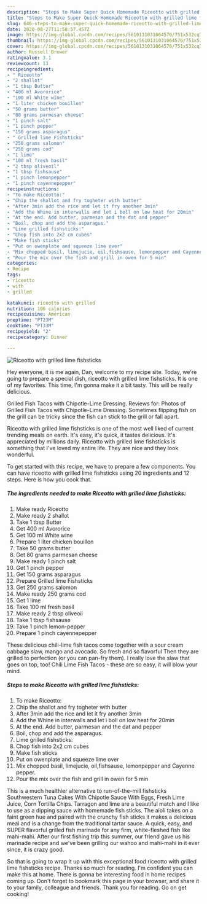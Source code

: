 ```yaml
---
description: "Steps to Make Super Quick Homemade Riceotto with grilled lime fishsticks"
title: "Steps to Make Super Quick Homemade Riceotto with grilled lime fishsticks"
slug: 646-steps-to-make-super-quick-homemade-riceotto-with-grilled-lime-fishsticks
date: 2020-08-27T11:58:57.457Z
image: https://img-global.cpcdn.com/recipes/5610131031064576/751x532cq70/riceotto-with-grilled-lime-fishsticks-recipe-main-photo.jpg
thumbnail: https://img-global.cpcdn.com/recipes/5610131031064576/751x532cq70/riceotto-with-grilled-lime-fishsticks-recipe-main-photo.jpg
cover: https://img-global.cpcdn.com/recipes/5610131031064576/751x532cq70/riceotto-with-grilled-lime-fishsticks-recipe-main-photo.jpg
author: Russell Brewer
ratingvalue: 3.1
reviewcount: 13
recipeingredient:
- " Riceotto"
- "2 shallot"
- "1 tbsp Butter"
- "400 ml Avororice"
- "100 ml White wine"
- "1 liter chicken bouillon"
- "50 grams butter"
- "80 grams parmesan cheese"
- "1 pinch salt"
- "1 pinch pepper"
- "150 grams asparagus"
- " Grilled lime Fishsticks"
- "250 grams salomon"
- "250 grams cod"
- "1 lime"
- "100 ml fresh basil"
- "2 tbsp oliveoil"
- "1 tbsp fishsause"
- "1 pinch lemonpepper"
- "1 pinch cayennepepper"
recipeinstructions:
- "To make Riceotto:"
- "Chip the shallot and fry togheter with butter"
- "After 3min add the rice and let it fry another 3min"
- "Add the Whine in interwalls and let i boll on low heat for 20min"
- "At the end. Add butter, parmesan and the dat and pepper"
- "Boil, chop and add the asparagus."
- "Lime grilled fishsticks:"
- "Chop fish into 2x2 cm cubes"
- "Make fish sticks"
- "Put on owenplate and squeeze lime over"
- "Mix chopped basil, limejucie, oil,fishsause, lemonpepper and Cayenne pepper."
- "Pour the mix over the fish and grill in owen for 5 min"
categories:
- Recipe
tags:
- riceotto
- with
- grilled

katakunci: riceotto with grilled 
nutrition: 106 calories
recipecuisine: American
preptime: "PT23M"
cooktime: "PT33M"
recipeyield: "2"
recipecategory: Dinner

---
```



![Riceotto with grilled lime fishsticks](https://img-global.cpcdn.com/recipes/5610131031064576/751x532cq70/riceotto-with-grilled-lime-fishsticks-recipe-main-photo.jpg)

Hey everyone, it is me again, Dan, welcome to my recipe site. Today, we're going to prepare a special dish, riceotto with grilled lime fishsticks. It is one of my favorites. This time, I'm gonna make it a bit tasty. This will be really delicious.

Grilled Fish Tacos with Chipotle-Lime Dressing. Reviews for: Photos of Grilled Fish Tacos with Chipotle-Lime Dressing. Sometimes flipping fish on the grill can be tricky since the fish can stick to the grill or fall apart.

Riceotto with grilled lime fishsticks is one of the most well liked of current trending meals on earth. It's easy, it's quick, it tastes delicious. It's appreciated by millions daily. Riceotto with grilled lime fishsticks is something that I've loved my entire life. They are nice and they look wonderful.


To get started with this recipe, we have to prepare a few components. You can have riceotto with grilled lime fishsticks using 20 ingredients and 12 steps. Here is how you cook that.

<!--inarticleads1-->

##### The ingredients needed to make Riceotto with grilled lime fishsticks:

1. Make ready  Riceotto
1. Make ready 2 shallot
1. Take 1 tbsp Butter
1. Get 400 ml Avororice
1. Get 100 ml White wine
1. Prepare 1 liter chicken bouillon
1. Take 50 grams butter
1. Get 80 grams parmesan cheese
1. Make ready 1 pinch salt
1. Get 1 pinch pepper
1. Get 150 grams asparagus
1. Prepare  Grilled lime Fishsticks
1. Get 250 grams salomon
1. Make ready 250 grams cod
1. Get 1 lime
1. Take 100 ml fresh basil
1. Make ready 2 tbsp oliveoil
1. Take 1 tbsp fishsause
1. Take 1 pinch lemon-pepper
1. Prepare 1 pinch cayennepepper


These delicious chili-lime fish tacos come together with a sour cream cabbage slaw, mango and avocado. So fresh and so flavorful Then they are grilled to perfection (or you can pan-fry them). I really love the slaw that goes on top, too! Chili Lime Fish Tacos - these are so easy, it will blow your mind. 

<!--inarticleads2-->

##### Steps to make Riceotto with grilled lime fishsticks:

1. To make Riceotto:
1. Chip the shallot and fry togheter with butter
1. After 3min add the rice and let it fry another 3min
1. Add the Whine in interwalls and let i boll on low heat for 20min
1. At the end. Add butter, parmesan and the dat and pepper
1. Boil, chop and add the asparagus.
1. Lime grilled fishsticks:
1. Chop fish into 2x2 cm cubes
1. Make fish sticks
1. Put on owenplate and squeeze lime over
1. Mix chopped basil, limejucie, oil,fishsause, lemonpepper and Cayenne pepper.
1. Pour the mix over the fish and grill in owen for 5 min


This is a much healthier alternative to run-of-the-mill fishsticks Southwestern Tuna Cakes With Chipotle Sauce With Eggs, Fresh Lime Juice, Corn Tortilla Chips. Tarragon and lime are a beautiful match and I like to use as a dipping sauce with homemade fish sticks. The aioli takes on a faint green hue and paired with the crunchy fish sticks it makes a delicious meal and is a change from the traditional tartar sauce. A quick, easy, and SUPER flavorful grilled fish marinade for any firm, white-fleshed fish like mahi-mahi. After our first fishing trip this summer, our friend gave us his marinade recipe and we&#39;ve been grilling our wahoo and mahi-mahi in it ever since, it is crazy good. 

So that is going to wrap it up with this exceptional food riceotto with grilled lime fishsticks recipe. Thanks so much for reading. I'm confident you can make this at home. There is gonna be interesting food in home recipes coming up. Don't forget to bookmark this page in your browser, and share it to your family, colleague and friends. Thank you for reading. Go on get cooking!
